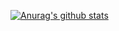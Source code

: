 [![Anurag's github stats](https://github-readme-stats.vercel.app/api?username=thatcooldevguy)](https://github.com/anuraghazra/github-readme-stats)
